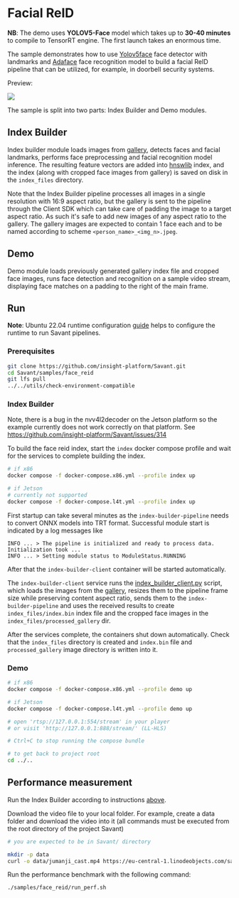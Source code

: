 # Facial ReID

**NB**: The demo uses **YOLOV5-Face** model which takes up to **30-40 minutes** to compile to TensorRT engine. The first launch takes an enormous time.

The sample demonstrates how to use [Yolov5face](https://github.com/deepcam-cn/yolov5-face) face detector with landmarks and [Adaface](https://github.com/mk-minchul/AdaFace) face recognition model to build a facial ReID pipeline that can be utilized, for example, in doorbell security systems.

Preview:

![](assets/face-reid-loop.webp)

The sample is split into two parts: Index Builder and Demo modules.

## Index Builder

Index builder module loads images from [gallery](./assets/gallery), detects faces and facial landmarks, performs face preprocessing and facial recognition model inference. The resulting feature vectors are added into [hnswlib](https://github.com/nmslib/hnswlib) index, and the index (along with cropped face images from gallery) is saved on disk in the `index_files` directory.

Note that the Index Builder pipeline processes all images in a single resolution with 16:9 aspect ratio, but the gallery is sent to the pipeline through the Client SDK which can take care of padding the image to a target aspect ratio. As such it's safe to add new images of any aspect ratio to the gallery. The gallery images are expected to contain 1 face each and to be named according to scheme `<person_name>_<img_n>.jpeg`.

## Demo

Demo module loads previously generated gallery index file and cropped face images, runs face detection and recognition on a sample video stream, displaying face matches on a padding to the right of the main frame.

## Run

**Note**: Ubuntu 22.04 runtime configuration [guide](../../docs/runtime-configuration.md) helps to configure the runtime to run Savant pipelines.

### Prerequisites

```bash
git clone https://github.com/insight-platform/Savant.git
cd Savant/samples/face_reid
git lfs pull
../../utils/check-environment-compatible
```

### Index Builder

Note, there is a bug in the nvv4l2decoder on the Jetson platform so the example currently does not work correctly on that platform. See https://github.com/insight-platform/Savant/issues/314

To build the face reid index, start the `index` docker compose profile and wait for the services to complete building the index.

```bash
# if x86
docker compose -f docker-compose.x86.yml --profile index up

# if Jetson
# currently not supported
docker compose -f docker-compose.l4t.yml --profile index up
```

First startup can take several minutes as the `index-builder-pipeline` needs to convert ONNX models into TRT format. Successful module start is indicated by a log messages like

```
INFO ... > The pipeline is initialized and ready to process data. Initialization took ...
INFO ... > Setting module status to ModuleStatus.RUNNING
```

After that the `index-builder-client` container will be started automatically.

The `index-builder-client` service runs the [index_builder_client.py](./src/index_builder_client.py) script, which loads the images from the [gallery](./assets/gallery), resizes them to the pipeline frame size while preserving content aspect ratio, sends them to the `index-builder-pipeline` and uses the received results to create `index_files/index.bin` index file and the cropped face images in the `index_files/processed_gallery` dir.

After the services complete, the containers shut down automatically. Check that the `index_files` directory is created and `index.bin` file and `processed_gallery` image directory is written into it.

### Demo

```bash
# if x86
docker compose -f docker-compose.x86.yml --profile demo up

# if Jetson
docker compose -f docker-compose.l4t.yml --profile demo up

# open 'rtsp://127.0.0.1:554/stream' in your player
# or visit 'http://127.0.0.1:888/stream/' (LL-HLS)

# Ctrl+C to stop running the compose bundle

# to get back to project root
cd ../..
```

## Performance measurement

Run the Index Builder according to instructions [above](#index-builder).

Download the video file to your local folder. For example, create a data folder and download the video into it (all commands must be executed from the root directory of the project Savant)

```bash
# you are expected to be in Savant/ directory

mkdir -p data
curl -o data/jumanji_cast.mp4 https://eu-central-1.linodeobjects.com/savant-data/demo/jumanji_cast.mp4
```

Run the performance benchmark with the following command:

```bash
./samples/face_reid/run_perf.sh
```
